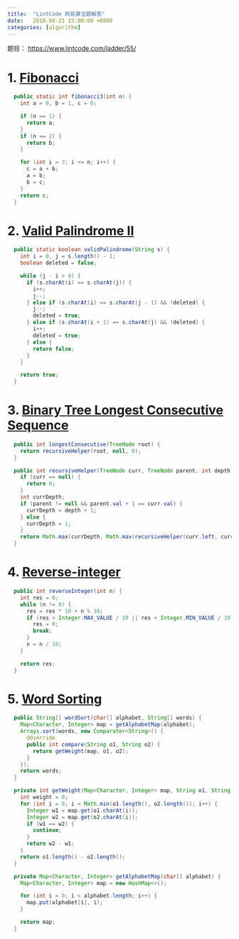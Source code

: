 ```yaml
---
title:  "LintCode 网易算法题解答"
date:   2018-08-21 15:00:00 +0800
categories: [algorithm]
---
```


题目： https://www.lintcode.com/ladder/55/

<!--more-->
# 1. [Fibonacci](https://www.lintcode.com/problem/fibonacci/description)

```java
  public static int fibonacci3(int n) {
    int a = 0, b = 1, c = 0;

    if (n == 1) {
      return a;
    }
    if (n == 2) {
      return b;
    }

    for (int i = 3; i <= n; i++) {
      c = a + b;
      a = b;
      b = c;
    }
    return c;
  }
```

# 2. [Valid Palindrome II](https://www.lintcode.com/problem/valid-palindrome-ii/description)

```java
  public static boolean validPalindrome(String s) {
    int i = 0, j = s.length() - 1;
    boolean deleted = false;

    while (j - i > 0) {
      if (s.charAt(i) == s.charAt(j)) {
        i++;
        j--;
      } else if (s.charAt(i) == s.charAt(j - 1) && !deleted) {
        j--;
        deleted = true;
      } else if (s.charAt(i + 1) == s.charAt(j) && !deleted) {
        i++;
        deleted = true;
      } else {
        return false;
      }
    }

    return true;
  }
```

# 3. [Binary Tree Longest Consecutive Sequence](https://www.lintcode.com/problem/binary-tree-longest-consecutive-sequence/description)

```java
  public int longestConsecutive(TreeNode root) {
    return recursiveHelper(root, null, 0);
  }

  public int recursiveHelper(TreeNode curr, TreeNode parent, int depth) {
    if (curr == null) {
      return 0;
    }
    int currDepth;
    if (parent != null && parent.val + 1 == curr.val) {
      currDepth = depth + 1;
    } else {
      currDepth = 1;
    }
    return Math.max(currDepth, Math.max(recursiveHelper(curr.left, curr, currDepth), recursiveHelper(curr.right, curr, currDepth)));
  }
```

# 4. [Reverse-integer](https://www.lintcode.com/problem/reverse-integer/description)

```java
  public int reverseInteger(int n) {
    int res = 0;
    while (n != 0) {
      res = res * 10 + n % 10;
      if (res > Integer.MAX_VALUE / 10 || res < Integer.MIN_VALUE / 10) {
        res = 0;
        break;
      }
      n = n / 10;
    }

    return res;
  } 
```

# 5. [Word Sorting](https://www.lintcode.com/problem/word-sorting/description)

```java
  public String[] wordSort(char[] alphabet, String[] words) {
    Map<Character, Integer> map = getAlphabetMap(alphabet);
    Arrays.sort(words, new Comparator<String>() {
      @Override
      public int compare(String o1, String o2) {
        return getWeight(map, o1, o2);
      }
    });
    return words;
  }

  private int getWeight(Map<Character, Integer> map, String o1, String o2) {
    int weight = 0;
    for (int i = 0; i < Math.min(o1.length(), o2.length()); i++) {
      Integer w1 = map.get(o1.charAt(i));
      Integer w2 = map.get(o2.charAt(i));
      if (w1 == w2) {
        continue;
      }
      return w2 - w1;
    }
    return o1.length() - o2.length();
  }

  private Map<Character, Integer> getAlphabetMap(char[] alphabet) {
    Map<Character, Integer> map = new HashMap<>();

    for (int i = 0; i < alphabet.length; i++) {
      map.put(alphabet[i], i);
    }

    return map;
  }
```


